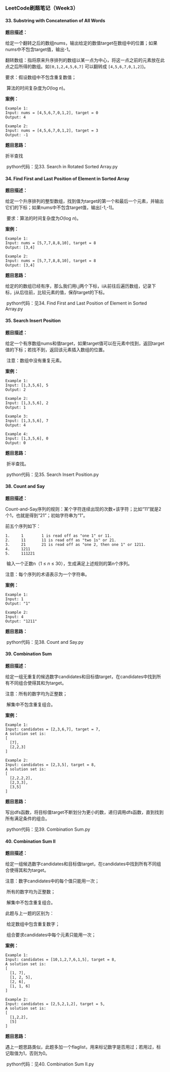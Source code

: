 ### LeetCode刷题笔记（Week3）

[题目来源]: https://leetcode.com/problemset/all/

#### 33. Substring with Concatenation of All Words

**题目描述：**

给定一个翻转之后的数组nums，输出给定的数值target在数组中的位置；如果nums中不包含target值，输出-1。

翻转数组：指将原来升序排列的数组以某一点为中心，将这一点之前的元素放在此点之后所得的数组。如`[0,1,2,4,5,6,7]` 可以翻转成 `[4,5,6,7,0,1,2]`)。

要求：假设数组中不包含重复数值；

​	算法的时间复杂度为*O*(log *n*)。

**案例：**

```
Example 1:
Input: nums = [4,5,6,7,0,1,2], target = 0
Output: 4

Example 2:
Input: nums = [4,5,6,7,0,1,2], target = 3
Output: -1
```

**题目思路：**

折半查找

​	python代码：见33. Search in Rotated Sorted Array.py

#### 34. Find First and Last Position of Element in Sorted Array

**题目描述：**

​	给定一个升序排列的整型数组，找到值为target的第一个和最后一个元素，并输出它们的下标；如果nums中不包含target值，输出[-1,-1]。

​	要求：算法的时间复杂度为*O*(log *n*)。

**案例：**

```
Example 1:
Input: nums = [5,7,7,8,8,10], target = 8
Output: [3,4]

Example 2:
Input: nums = [5,7,7,8,8,10], target = 8
Output: [3,4]
```

**题目思路：**

​	给定的的数组已经有序，那么我们用i,j两个下标，i从前往后遍历数组，记录下标，j从后往前，比较元素的值，保存target的下标。

​	python代码：见34. Find First and Last Position of Element in Sorted Array.py

#### 35. Search Insert Position

**题目描述：**

​	给定一个有序数组nums和值target，如果target值可以在元素中找到，返回target值的下标；若找不到，返回该元素插入数组的位置。

​	注意：数组中没有重复元素。

**案例：**

```
Example 1:
Input: [1,3,5,6], 5
Output: 2

Example 2:
Input: [1,3,5,6], 2
Output: 1

Example 3:
Input: [1,3,5,6], 7
Output: 4

Example 4:
Input: [1,3,5,6], 0
Output: 0
```

**题目思路：**

​	折半查找。

​	python代码：见35. Search Insert Position.py

#### 38. Count and Say

**题目描述：**

​	Count-and-Say序列的规则：某个字符连续出现的次数+该字符；比如“11”就是2个1，也就是得到“21”；初始字符串为“1”。

前五个序列如下：

```
1.     1       	1 is read off as "one 1" or 11.
2.     11		11 is read off as "two 1s" or 21.
3.     21		21 is read off as "one 2, then one 1" or 1211.
4.     1211
5.     111221
```

​	输入一个正数n（1 ≤ *n* ≤ 30），生成满足上述规则的第n个序列。

注意：每个序列的术语表示为一个字符串。

**案例：**

```
Example 1:
Input: 1
Output: "1"

Example 2:
Input: 4
Output: "1211"
```

**题目思路：**

​	python代码：见38. Count and Say.py



#### 39. Combination Sum

**题目描述：**

​	给定一组无重复的候选数字candidates和目标值target，在candidates中找到所有不同组合使得其和为target。

注意：所有的数字均为正整数；

​	解集中不包含重复组合。

**案例：**

```
Example 1:
Input: candidates = [2,3,6,7], target = 7,
A solution set is:
[
  [7],
  [2,2,3]
]

Example 2:
Input: candidates = [2,3,5], target = 8,
A solution set is:
[
  [2,2,2,2],
  [2,3,3],
  [3,5]
]
```

**题目思路：**

​	写出dfs函数，将目标值target不断划分为更小的数，递归调用dfs函数，直到找到所有满足条件的组合。

​	python代码：见39. Combination Sum.py

#### 40.  Combination Sum II

**题目描述：**

​	给定一组候选数字candidates和目标值target，在candidates中找到所有不同组合使得其和为target。

注意：数字candidates中的每个值只能用一次；

​	所有的数字均为正整数；

​	解集中不包含重复组合。

此题与上一题的区别为：

​	给定数组中包含重复数字；

​	组合要求candidates中每个元素只能用一次；

**案例：**

```
Example 1:
Input: candidates = [10,1,2,7,6,1,5], target = 8,
A solution set is:
[
  [1, 7],
  [1, 2, 5],
  [2, 6],
  [1, 1, 6]
]

Example 2:
Input: candidates = [2,5,2,1,2], target = 5,
A solution set is:
[
  [1,2,2],
  [5]
]
```

**题目思路：**

​	遇上一题思路类似，此题多加一个flaglist，用来标记数字是否用过；若用过，标记取值为1，否则为0。

​	python代码：见40. Combination Sum II.py

